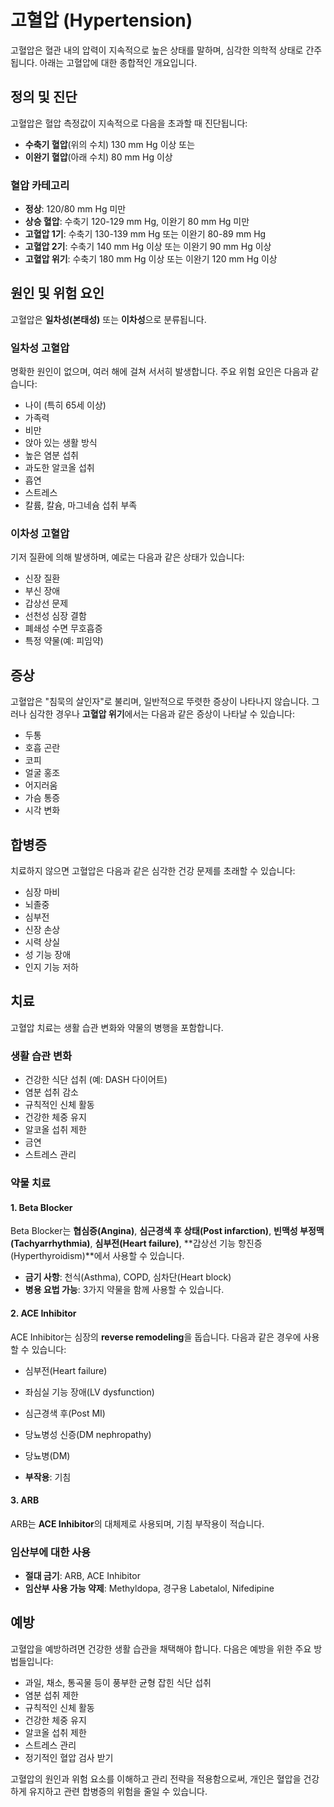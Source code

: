 # 고혈압 (Hypertension)

고혈압은 혈관 내의 압력이 지속적으로 높은 상태를 말하며, 심각한 의학적 상태로 간주됩니다. 아래는 고혈압에 대한 종합적인 개요입니다.

## 정의 및 진단
고혈압은 혈압 측정값이 지속적으로 다음을 초과할 때 진단됩니다:
- **수축기 혈압**(위의 수치) 130 mm Hg 이상 또는
- **이완기 혈압**(아래 수치) 80 mm Hg 이상

### 혈압 카테고리
- **정상**: 120/80 mm Hg 미만
- **상승 혈압**: 수축기 120-129 mm Hg, 이완기 80 mm Hg 미만
- **고혈압 1기**: 수축기 130-139 mm Hg 또는 이완기 80-89 mm Hg
- **고혈압 2기**: 수축기 140 mm Hg 이상 또는 이완기 90 mm Hg 이상
- **고혈압 위기**: 수축기 180 mm Hg 이상 또는 이완기 120 mm Hg 이상

## 원인 및 위험 요인
고혈압은 **일차성(본태성)** 또는 **이차성**으로 분류됩니다.

### 일차성 고혈압
명확한 원인이 없으며, 여러 해에 걸쳐 서서히 발생합니다. 주요 위험 요인은 다음과 같습니다:
- 나이 (특히 65세 이상)
- 가족력
- 비만
- 앉아 있는 생활 방식
- 높은 염분 섭취
- 과도한 알코올 섭취
- 흡연
- 스트레스
- 칼륨, 칼슘, 마그네슘 섭취 부족

### 이차성 고혈압
기저 질환에 의해 발생하며, 예로는 다음과 같은 상태가 있습니다:
- 신장 질환
- 부신 장애
- 갑상선 문제
- 선천성 심장 결함
- 폐쇄성 수면 무호흡증
- 특정 약물(예: 피임약)

## 증상
고혈압은 "침묵의 살인자"로 불리며, 일반적으로 뚜렷한 증상이 나타나지 않습니다. 그러나 심각한 경우나 **고혈압 위기**에서는 다음과 같은 증상이 나타날 수 있습니다:
- 두통
- 호흡 곤란
- 코피
- 얼굴 홍조
- 어지러움
- 가슴 통증
- 시각 변화

## 합병증
치료하지 않으면 고혈압은 다음과 같은 심각한 건강 문제를 초래할 수 있습니다:
- 심장 마비
- 뇌졸중
- 심부전
- 신장 손상
- 시력 상실
- 성 기능 장애
- 인지 기능 저하

## 치료
고혈압 치료는 생활 습관 변화와 약물의 병행을 포함합니다.

### 생활 습관 변화
- 건강한 식단 섭취 (예: DASH 다이어트)
- 염분 섭취 감소
- 규칙적인 신체 활동
- 건강한 체중 유지
- 알코올 섭취 제한
- 금연
- 스트레스 관리

### 약물 치료

#### 1. Beta Blocker
Beta Blocker는 **협심증(Angina)**, **심근경색 후 상태(Post infarction)**, **빈맥성 부정맥(Tachyarrhythmia)**, **심부전(Heart failure)**, **갑상선 기능 항진증(Hyperthyroidism)**에서 사용할 수 있습니다.

- **금기 사항**: 천식(Asthma), COPD, 심차단(Heart block)
- **병용 요법 가능**: 3가지 약물을 함께 사용할 수 있습니다.

#### 2. ACE Inhibitor
ACE Inhibitor는 심장의 **reverse remodeling**을 돕습니다. 다음과 같은 경우에 사용할 수 있습니다:
- 심부전(Heart failure)
- 좌심실 기능 장애(LV dysfunction)
- 심근경색 후(Post MI)
- 당뇨병성 신증(DM nephropathy)
- 당뇨병(DM)

- **부작용**: 기침

#### 3. ARB
ARB는 **ACE Inhibitor**의 대체제로 사용되며, 기침 부작용이 적습니다.

### 임산부에 대한 사용
- **절대 금기**: ARB, ACE Inhibitor
- **임산부 사용 가능 약제**: Methyldopa, 경구용 Labetalol, Nifedipine

## 예방
고혈압을 예방하려면 건강한 생활 습관을 채택해야 합니다. 다음은 예방을 위한 주요 방법들입니다:
- 과일, 채소, 통곡물 등이 풍부한 균형 잡힌 식단 섭취
- 염분 섭취 제한
- 규칙적인 신체 활동
- 건강한 체중 유지
- 알코올 섭취 제한
- 스트레스 관리
- 정기적인 혈압 검사 받기

고혈압의 원인과 위험 요소를 이해하고 관리 전략을 적용함으로써, 개인은 혈압을 건강하게 유지하고 관련 합병증의 위험을 줄일 수 있습니다.
